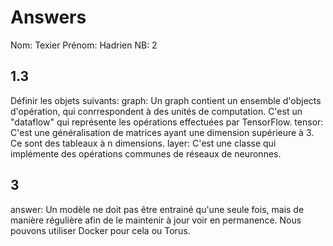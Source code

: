 # Answers

Nom: Texier
Prénom: Hadrien
NB: 2

## 1.3
Définir les objets suivants:
graph: Un graph contient un ensemble d'objects d'opération, qui conrrespondent à des unités de computation. C'est un "dataflow" qui représente les opérations effectuées par TensorFlow.
tensor: C'est une généralisation de matrices ayant une dimension supérieure à 3. Ce sont des tableaux à n dimensions.
layer: C'est une classe qui implémente des opérations communes de réseaux de neuronnes.

## 3
answer: Un modèle ne doit pas être entrainé qu'une seule fois, mais de manière
régulière afin de le maintenir à jour voir en permanence. Nous pouvons utiliser Docker pour cela ou Torus.
